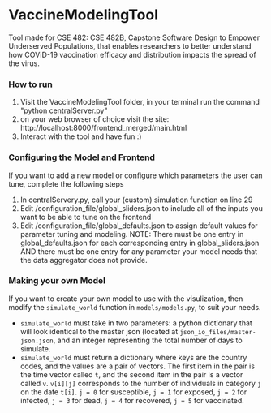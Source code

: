 # VaccineModelingTool
Tool made for CSE 482: CSE 482B, Capstone Software Design to Empower Underserved Populations, that enables researchers to better understand how COVID-19 vaccination efficacy and distribution impacts the spread of the virus.

### How to run
1. Visit the VaccineModelingTool folder, in your terminal run the command "python centralServer.py"
2. on your web browser of choice visit the site: http://localhost:8000/frontend_merged/main.html
3. Interact with the tool and have fun :)

### Configuring the Model and Frontend
If you want to add a new model or configure which parameters the user can tune, complete the following steps
1. In centralServery.py, call your (custom) simulation function on line 29
2. Edit /configuration_file/global_sliders.json to include all of the inputs you want to be able to tune on the frontend
3. Edit /configuration_file/global_defaults.json to assign default values for parameter tuning and modeling. NOTE: There must be one entry in global_defaults.json for each corresponding entry in global_sliders.json AND there must be one entry for any parameter your model needs that the data aggregator does not provide. 

### Making your own Model
If you want to create your own model to use with the visulization, then modify the ``simulate_world`` function  in ``models/models.py``, to suit your needs.
* ``simulate_world`` must take in two parameters: a python dictionary that will look identical to the master json (located at ``json_io_files/master-json.json``, and an integer representing the total number of days to simulate.
* ``simulate_world`` must return a dictionary where keys are the country codes, and the values are a pair of vectors. The first item in the pair is the time vector called ``t``, and the second item in the pair is a vector called ``v``.  ``v[i][j]`` corresponds to the number of individuals in category ``j`` on the date ``t[i]``. ``j = 0`` for susceptible, ``j = 1`` for exposed, ``j = 2`` for infected, ``j = 3`` for dead, ``j = 4`` for recovered, ``j = 5`` for vaccinated.